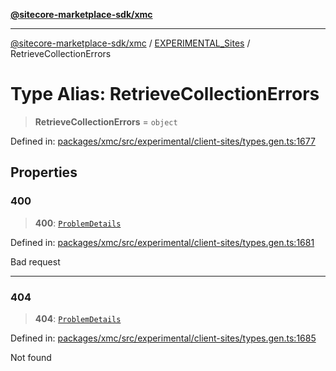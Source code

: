 [**@sitecore-marketplace-sdk/xmc**](../../../../README.md)

***

[@sitecore-marketplace-sdk/xmc](../../../../README.md) / [EXPERIMENTAL\_Sites](../README.md) / RetrieveCollectionErrors

# Type Alias: RetrieveCollectionErrors

> **RetrieveCollectionErrors** = `object`

Defined in: [packages/xmc/src/experimental/client-sites/types.gen.ts:1677](https://github.com/Sitecore/marketplace-sdk/blob/main/packages/xmc/src/experimental/client-sites/types.gen.ts#L1677)

## Properties

### 400

> **400**: [`ProblemDetails`](ProblemDetails.md)

Defined in: [packages/xmc/src/experimental/client-sites/types.gen.ts:1681](https://github.com/Sitecore/marketplace-sdk/blob/main/packages/xmc/src/experimental/client-sites/types.gen.ts#L1681)

Bad request

***

### 404

> **404**: [`ProblemDetails`](ProblemDetails.md)

Defined in: [packages/xmc/src/experimental/client-sites/types.gen.ts:1685](https://github.com/Sitecore/marketplace-sdk/blob/main/packages/xmc/src/experimental/client-sites/types.gen.ts#L1685)

Not found
